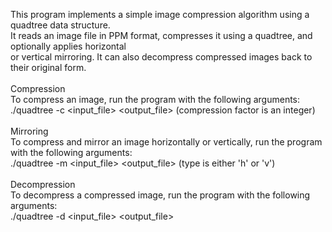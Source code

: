 This program implements a simple image compression algorithm using a quadtree data structure.\
It reads an image file in PPM format, compresses it using a quadtree, and optionally applies horizontal \
or vertical mirroring. It can also decompress compressed images back to their original form.\
\
Compression\
To compress an image, run the program with the following arguments:\
  ./quadtree -c <factor> <input_file> <output_file> (compression factor is an integer)\
\
Mirroring\
To compress and mirror an image horizontally or vertically, run the program with the following arguments:\
  ./quadtree -m <type> <factor> <input_file> <output_file> (type is either 'h' or 'v')\
\
Decompression\
To decompress a compressed image, run the program with the following arguments:\
  ./quadtree -d <input_file> <output_file>
